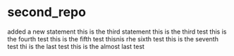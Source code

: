 # second_repo

added a new statement
this is the third statement
this is the third test 
this is the fourth test
this is the fifth test
thisnis rhe sixth test
this is the seventh test
thi is the last test 
this is the almost last test
